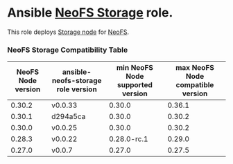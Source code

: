 Ansible [NeoFS Storage][neofs-node] role.
=========

This role deploys [Storage node][neofs-node] for [NeoFS][neofs].

[neofs-node]: https://github.com/nspcc-dev/neofs-node
[neofs]:      https://fs.neo.org

### NeoFS Storage Compatibility Table

| NeoFS Node version | ansible-neofs-storage role version | min NeoFS Node supported version | max NeoFS Node compatible version |
|--------------------|------------------------------------|----------------------------------|-----------------------------------|
| 0.30.2             | v0.0.33                            | 0.30.0                           | 0.36.1                            |
| 0.30.1             | d294a5ca                           | 0.30.0                           | 0.30.2                            |
| 0.30.0             | v0.0.25                            | 0.30.0                           | 0.30.2                            |
| 0.28.3             | v0.0.22                            | 0.28.0-rc.1                      | 0.29.0                            |
| 0.27.0             | v0.0.7                             | 0.27.0                           | 0.27.5                            |
